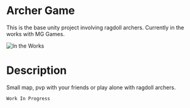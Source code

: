  # Archer Game
This is the base unity project involving ragdoll archers. Currently in the works with MG Games.  

![In the Works](https://i.imgur.com/LjHyEPU.gif)

# Description  
Small map, pvp with your friends or play alone with ragdoll archers.

``Work In Progress``
